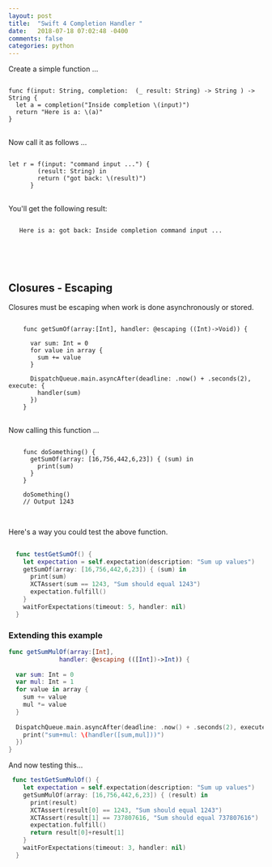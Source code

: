```yaml
---
layout: post
title:  "Swift 4 Completion Handler "
date:   2018-07-18 07:02:48 -0400 
comments: false
categories: python
---
```


Create a simple function ...

<pre>
<code class="language-swift">
func f(input: String, completion:  (_ result: String) -> String ) -> String {
  let a = completion("Inside completion \(input)")
  return "Here is a: \(a)"
}
</code>
</pre>

Now call it as follows ...

<pre>
<code class="language-swift">
let r = f(input: "command input ...") {
        (result: String) in
        return ("got back: \(result)")
      }
</code>
</pre>

You'll get the following result:


<pre>
<code class="language-swift">
   Here is a: got back: Inside completion command input ...
</code>
</pre>


<br><br>
## Closures - Escaping


Closures must be escaping when work is done asynchronously or stored.

<pre>
<code class="language-swift">
    func getSumOf(array:[Int], handler: @escaping ((Int)->Void)) {
      
      var sum: Int = 0
      for value in array {
        sum += value
      }
      
      DispatchQueue.main.asyncAfter(deadline: .now() + .seconds(2), execute: {
        handler(sum)
      })
    }
</code>
</pre>

Now calling this function ...

<pre>
<code class="language-swift">
    func doSomething() {
      getSumOf(array: [16,756,442,6,23]) { (sum) in
        print(sum)
      }
    }
    
    doSomething()
    // Output 1243

</code>
</pre>

Here's a way you could test the above function.

```swift
 
  func testGetSumOf() {
    let expectation = self.expectation(description: "Sum up values")
    getSumOf(array: [16,756,442,6,23]) { (sum) in
      print(sum)
      XCTAssert(sum == 1243, "Sum should equal 1243")
      expectation.fulfill()
    }
    waitForExpectations(timeout: 5, handler: nil)
  }

```

### Extending this example

```swift
func getSumMulOf(array:[Int],
              handler: @escaping (([Int])->Int)) {
  
  var sum: Int = 0
  var mul: Int = 1
  for value in array {
    sum += value
    mul *= value
  }
  
  DispatchQueue.main.asyncAfter(deadline: .now() + .seconds(2), execute: {
    print("sum+mul: \(handler([sum,mul]))")
  })
}

```

And now testing this...

```swift
 func testGetSumMulOf() {
    let expectation = self.expectation(description: "Sum up values")
    getSumMulOf(array: [16,756,442,6,23]) { (result) in
      print(result)
      XCTAssert(result[0] == 1243, "Sum should equal 1243")
      XCTAssert(result[1] == 737807616, "Sum should equal 737807616")
      expectation.fulfill()
      return result[0]+result[1]
    }
    waitForExpectations(timeout: 3, handler: nil)
  }
```



<div id="fb-root"></div>
<script>(function(d, s, id) {
  var js, fjs = d.getElementsByTagName(s)[0];
  if (d.getElementById(id)) return;
  js = d.createElement(s); js.id = id;
  js.src = "//connect.facebook.net/en_US/sdk.js#xfbml=1&version=v2.8&appId=671657696349259";
  fjs.parentNode.insertBefore(js, fjs);
}(document, 'script', 'facebook-jssdk'));</script>


<!--  Enter text below, if you want -->


<div class="fb-comments"  data-numposts="5"></div>






